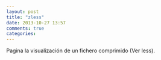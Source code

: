 ```yaml
---
layout: post
title: "zless"
date: 2013-10-27 13:57
comments: true
categories: 
---
```

Pagina la visualización de un fichero comprimido (Ver less).

